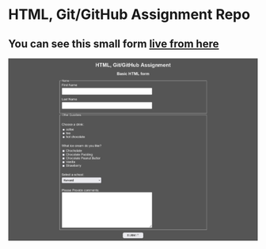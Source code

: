 # HTML, Git/GitHub Assignment Repo

## You can see this small form [live from here](https://ansbdran.github.io/git-test/)

![cover image](imgs/cover.png)
